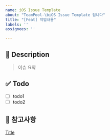 ```yaml
---
name: iOS Issue Template
about: "TeamPool-\biOS Issue Template 입니다"
title: "[Feat] 작업내용"
labels: ''
assignees: ''

---
```


## 🍎 Description

> 이슈 요약 

## ✅ Todo

- [ ] todo1
- [ ] todo2

## 📖 참고사항
[Title](link)
